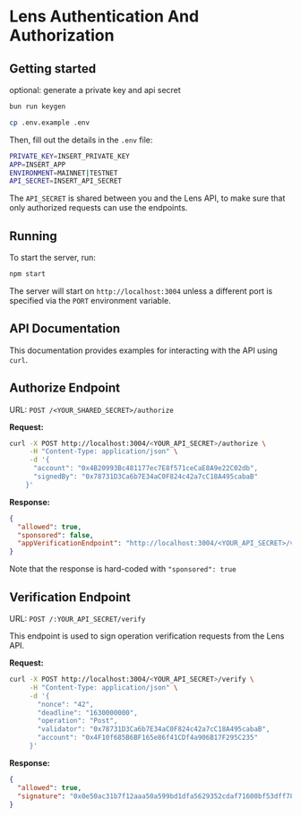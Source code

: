 # Lens Authentication And Authorization

## Getting started

optional: generate a private key and api secret

```bash
bun run keygen
```

```bash
cp .env.example .env
```

Then, fill out the details in the `.env` file:

```bash
PRIVATE_KEY=INSERT_PRIVATE_KEY
APP=INSERT_APP
ENVIRONMENT=MAINNET|TESTNET
API_SECRET=INSERT_API_SECRET
```

The `API_SECRET` is shared between you and the Lens API, to make sure that only authorized requests can use the endpoints.

## Running

To start the server, run:

```bash
npm start
```

The server will start on `http://localhost:3004` unless a different port is specified via the `PORT` environment variable.

## API Documentation

This documentation provides examples for interacting with the API using `curl`.

## Authorize Endpoint

URL: `POST /<YOUR_SHARED_SECRET>/authorize`

**Request:**

```bash
curl -X POST http://localhost:3004/<YOUR_API_SECRET>/authorize \
     -H "Content-Type: application/json" \
     -d '{
      "account": "0x4B20993Bc481177ec7E8f571ceCaE8A9e22C02db",
      "signedBy": "0x78731D3Ca6b7E34aC0F824c42a7cC18A495cabaB"
    }'
```

**Response:**

```json
{
  "allowed": true,
  "sponsored": false,
  "appVerificationEndpoint": "http://localhost:3004/<YOUR_API_SECRET>/verify"
}
```

Note that the response is hard-coded with `"sponsored": true` 

## Verification Endpoint

URL: `POST /:YOUR_API_SECRET/verify`

This endpoint is used to sign operation verification requests from the Lens API.

**Request:**

```bash
curl -X POST http://localhost:3004/<YOUR_API_SECRET>/verify \
     -H "Content-Type: application/json" \
     -d '{
       "nonce": "42",
       "deadline": "1630000000",
       "operation": "Post",
       "validator": "0x78731D3Ca6b7E34aC0F824c42a7cC18A495cabaB",
       "account": "0x4F10f685B6BF165e86f41CDf4a906B17F295C235"
     }'
```

**Response:**

```json
{
  "allowed": true,
  "signature": "0x0e50ac31b7f12aaa50a599bd1dfa5629352cdaf71600bf53dff788c56db398f133fa20efd732980fdb855c300d2052884d30fa6bc149e93f302391b0914069b31b"
}
```
